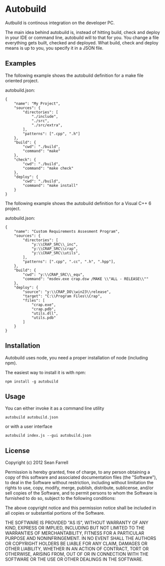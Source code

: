 
Autobuild
=========

Autbuild is continous integration on the developer PC.

The main idea behind autobuild is, instead of hitting build, check and deploy
in your IDE or command line, autobuild will to that for you. You change a file
everything gets built, checked and deployed. What build, check and deploy means
is up to you, you specify it in a JSON file. 

Examples
--------

The following example shows the autobuild definition for a make file oriented
project.

autobuild.json:

    {
        "name": "My Project",
        "sources": {
            "directories": [
                "./include",
                "./src",
                "./src/extra",
            ],
            "patterns": [".cpp", ".h"]
        },
        "build": {            
            "cwd": "./build",
            "command": "make"
        },
        "check": {
            "cwd": "./build",
            "command": "make check"
        },
        "deploy": {
            "cwd": "./build",
            "command": "make install"
        }
    }
    
The following example shows the autobuild definition for a Visual C++ 6 project.

autobuild.json:

    {
        "name": "Custom Requirements Assesment Program",
        "sources": {
            "directories": [
                "y:\\CRAP_SRC\\_inc",
                "y:\\CRAP_SRC\\crap",
                "y:\\CRAP_SRC\\utils",
            ],
            "patterns": [".cpp", ".cc", ".h", ".hpp"],
        },
        "build": {
            "cwd": "y:\\CRAP_SRC\\_equ",
            "command": "msdev.exe crap.dsw /MAKE \\"ALL - RELEASE\\""
        },
        "deploy": {
            "source": "y:\\CRAP_DO\\win23\\release",
            "target": "C:\\Program Files\\Crap",
            "files": [
                "crap.exe",
                "crap.pdb",
                "utils.dll",
                "utils.pdb"
            ]
        }
    }

Installation
------------

Autobuild uses node, you need a proper installation of node (including npm).

The easiest way to install it is with npm:

    npm install -g autobuild

Usage
-----

You can either invoke it as a command line utility

    autobuild autobuild.json
  
or with a user interface

    autobuild index.js --gui autobuild.json
    
License
-------

Copyright (c) 2012 Sean Farrell

Permission is hereby granted, free of charge, to any person obtaining a copy of 
this software and associated documentation files (the "Software"), to deal in 
the Software without restriction, including without limitation the rights to 
use, copy, modify, merge, publish, distribute, sublicense, and/or sell copies 
of the Software, and to permit persons to whom the Software is furnished to do 
so, subject to the following conditions:

The above copyright notice and this permission notice shall be included in all 
copies or substantial portions of the Software.

THE SOFTWARE IS PROVIDED "AS IS", WITHOUT WARRANTY OF ANY KIND, EXPRESS OR 
IMPLIED, INCLUDING BUT NOT LIMITED TO THE WARRANTIES OF MERCHANTABILITY, 
FITNESS FOR A PARTICULAR PURPOSE AND NONINFRINGEMENT. IN NO EVENT SHALL THE 
AUTHORS OR COPYRIGHT HOLDERS BE LIABLE FOR ANY CLAIM, DAMAGES OR OTHER LIABILITY, 
WHETHER IN AN ACTION OF CONTRACT, TORT OR OTHERWISE, ARISING FROM, OUT OF OR IN 
CONNECTION WITH THE SOFTWARE OR THE USE OR OTHER DEALINGS IN THE SOFTWARE. 
